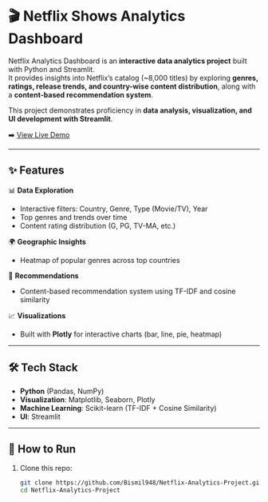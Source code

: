 # 🎬 Netflix Shows Analytics Dashboard  

Netflix Analytics Dashboard is an **interactive data analytics project** built with Python and Streamlit.  
It provides insights into Netflix’s catalog (~8,000 titles) by exploring **genres, ratings, release trends, and country-wise content distribution**, along with a **content-based recommendation system**.  

This project demonstrates proficiency in **data analysis, visualization, and UI development with Streamlit**.  

➡️ [View Live Demo]([https://your-streamlit-app-link.streamlit.app/](https://netflix-analytics-project-crlv4m7mptszkcudffizzh.streamlit.app/))

---

## ✨ Features  

📊 **Data Exploration**  
- Interactive filters: Country, Genre, Type (Movie/TV), Year  
- Top genres and trends over time  
- Content rating distribution (G, PG, TV-MA, etc.)  

🌍 **Geographic Insights**  
- Heatmap of popular genres across top countries  

🍿 **Recommendations**  
- Content-based recommendation system using TF-IDF and cosine similarity  

📈 **Visualizations**  
- Built with **Plotly** for interactive charts (bar, line, pie, heatmap)  

---

## 🛠️ Tech Stack  

- **Python** (Pandas, NumPy)  
- **Visualization**: Matplotlib, Seaborn, Plotly  
- **Machine Learning**: Scikit-learn (TF-IDF + Cosine Similarity)  
- **UI**: Streamlit  

---

## 🚀 How to Run  

1. Clone this repo:  
   ```bash
   git clone https://github.com/Bismil948/Netflix-Analytics-Project.git
   cd Netflix-Analytics-Project
